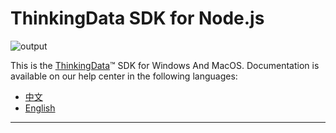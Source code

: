# ThinkingData SDK for Node.js
![output](https://user-images.githubusercontent.com/53337625/205621683-ed9b97ef-6a52-4903-a2c0-a955dddebb7d.png)

This is the [ThinkingData](https://www.thinkingdata.cn)™ SDK for Windows And MacOS. Documentation is available on our help center in the following languages:

- [中文](https://docs.thinkingdata.cn/ta-manual/latest/installation/installation_menu/server_sdk/nodejs_sdk_installation/nodejs_sdk_installation.html)
- [English](https://docs.thinkingdata.cn/ta-manual/latest/en/99oQ5UeGzK09DWfPCaQwCg/installation/server_sdk/nodejs_sdk_installation/nodejs_sdk_installation.html)
---
